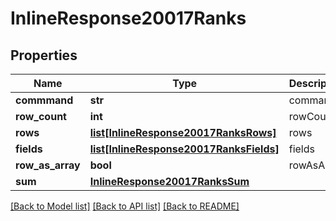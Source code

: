 # InlineResponse20017Ranks

## Properties
Name | Type | Description | Notes
------------ | ------------- | ------------- | -------------
**commmand** | **str** | command | [optional] 
**row_count** | **int** | rowCount | [optional] 
**rows** | [**list[InlineResponse20017RanksRows]**](InlineResponse20017RanksRows.md) | rows | [optional] 
**fields** | [**list[InlineResponse20017RanksFields]**](InlineResponse20017RanksFields.md) | fields | [optional] 
**row_as_array** | **bool** | rowAsArray | [optional] 
**sum** | [**InlineResponse20017RanksSum**](InlineResponse20017RanksSum.md) |  | [optional] 

[[Back to Model list]](../README.md#documentation-for-models) [[Back to API list]](../README.md#documentation-for-api-endpoints) [[Back to README]](../README.md)


